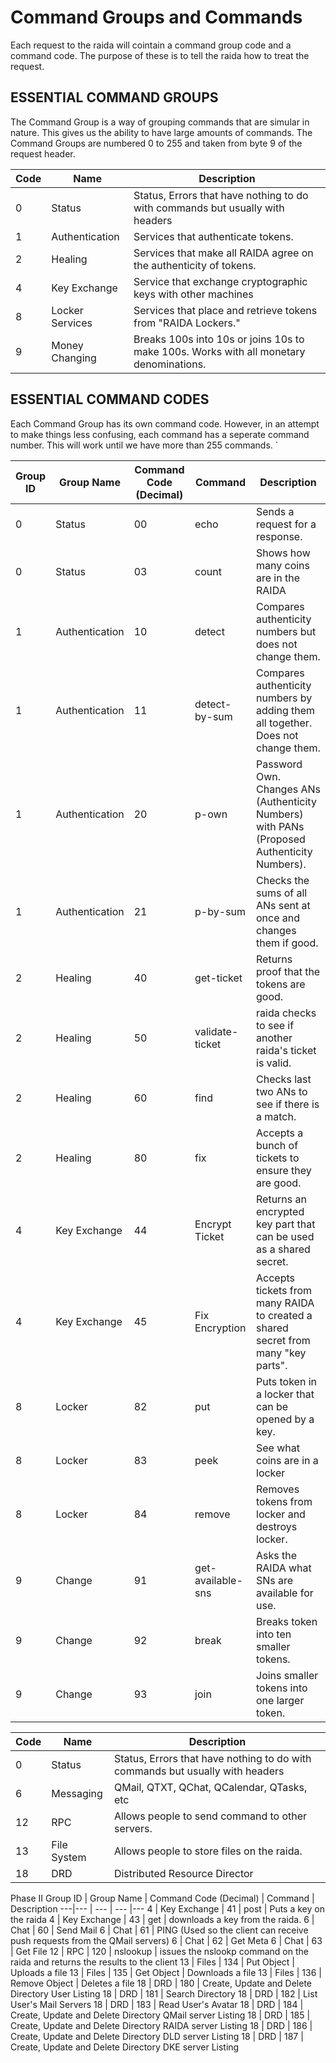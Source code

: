 # Command Groups and Commands
Each request to the raida will cointain a command group code and a command code. The purpose of these is to tell the raida how to treat the request. 

## ESSENTIAL COMMAND GROUPS
The Command Group is a way of grouping commands that are simular in nature. This gives us the ability to have large amounts of commands. 
The Command Groups are numbered 0 to 255 and taken from byte 9 of the request header. 

Code | Name | Description
--- | --- | ---
0 | Status | Status, Errors that have nothing to do with commands but usually with headers
1 | Authentication | Services that authenticate tokens.
2 | Healing | Services that make all RAIDA agree on the authenticity of tokens.
4 | Key Exchange | Service that exchange cryptographic keys with other machines
8 | Locker Services | Services that place and retrieve tokens from "RAIDA Lockers."
9 | Money Changing | Breaks 100s into 10s or joins 10s to make 100s. Works with all monetary denominations.

## ESSENTIAL COMMAND CODES
Each Command Group has its own command code. However, in an attempt to make things less confusing, each command has a seperate command number. This will work
until we have more than 255 commands.  `
                                   
Group ID | Group Name | Command Code (Decimal) | Command | Description
---|--- | --- | --- |---
0 | Status |00 |  echo | Sends a request for a response.
0 | Status |03 | count | Shows how many coins are in the RAIDA
1 | Authentication | 10 |  detect | Compares authenticity numbers but does not change them.
1 | Authentication | 11 |  detect-by-sum | Compares authenticity numbers by adding them all together. Does not change them.
1 | Authentication | 20 | p-own | Password Own. Changes ANs (Authenticity Numbers) with PANs (Proposed Authenticity Numbers). 
1 | Authentication | 21 | p-by-sum | Checks the sums of all ANs sent at once and changes them if good.
2 | Healing |  40 | get-ticket | Returns proof that the tokens are good. 
2 | Healing | 50 | validate-ticket | raida checks to see if another raida's ticket is valid. 
2 | Healing | 60 |find|  Checks last two ANs to see if there is a match. 
2 | Healing | 80 | fix | Accepts a bunch of tickets to ensure they are good.
4 | Key Exchange |44 | Encrypt Ticket | Returns an encrypted key part that can be used as a shared secret. 
4 | Key Exchange |45 | Fix Encryption | Accepts tickets from many RAIDA to created a shared secret from many "key parts". 
8 | Locker | 82 | put | Puts token in a locker that can be opened by a key.
8 | Locker | 83 | peek | See what coins are in a locker
8 | Locker | 84 | remove | Removes tokens from locker and destroys locker.
9 | Change | 91 | get-available-sns | Asks the RAIDA what SNs are available for use. 
9 | Change | 92 | break | Breaks token into ten smaller tokens. 
9 | Change | 93 | join | Joins smaller tokens into one larger token. 


Code | Name | Description
--- | --- | ---
0 | Status | Status, Errors that have nothing to do with commands but usually with headers
6 | Messaging | QMail, QTXT, QChat, QCalendar, QTasks, etc
12 | RPC | Allows people to send command to other servers. 
13 | File System | Allows people to store files on the raida. 
18 | DRD |Distributed Resource Director


Phase II
Group ID | Group Name | Command Code (Decimal) | Command | Description
---|--- | --- | --- |---
4 | Key Exchange | 41 | post | Puts a key on the raida
4 | Key Exchange | 43 | get | downloads a key from the raida. 
6 | Chat | 60 | Send Mail
6 | Chat | 61 | PING (Used so the client can receive push requests from the QMail servers)
6 | Chat | 62 | Get Meta
6 | Chat | 63 | Get File
12 | RPC | 120 | nslookup | issues the nslookp command on the raida and returns the results to the client 
13 | Files | 134 | Put Object | Uploads a file
13 | Files | 135 | Get Object | Downloads a file
13 | Files | 136 | Remove Object | Deletes a file
18 | DRD | 180 | Create, Update and Delete Directory User Listing
18 | DRD | 181 | Search Directory
18 | DRD | 182 | List User's Mail Servers
18 | DRD | 183 | Read User's Avatar
18 | DRD | 184 | Create, Update and Delete Directory QMail server Listing
18 | DRD | 185 | Create, Update and Delete Directory RAIDA server Listing
18 | DRD | 186 | Create, Update and Delete Directory DLD server Listing
18 | DRD | 187 | Create, Update and Delete Directory DKE server Listing

